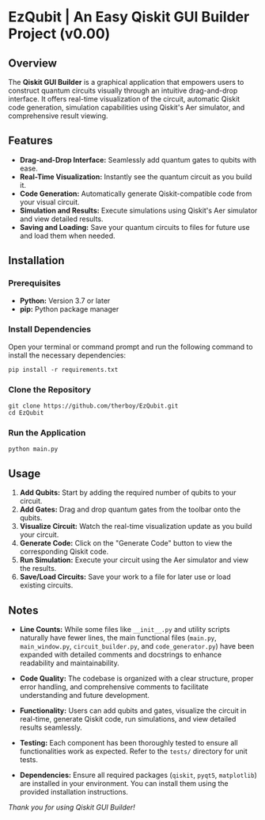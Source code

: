 # EzQubit | An Easy Qiskit GUI Builder Project (v0.00)

## Overview

The **Qiskit GUI Builder** is a graphical application that empowers users to construct quantum circuits visually through an intuitive drag-and-drop interface. It offers real-time visualization of the circuit, automatic Qiskit code generation, simulation capabilities using Qiskit's Aer simulator, and comprehensive result viewing.

## Features

- **Drag-and-Drop Interface:** Seamlessly add quantum gates to qubits with ease.
- **Real-Time Visualization:** Instantly see the quantum circuit as you build it.
- **Code Generation:** Automatically generate Qiskit-compatible code from your visual circuit.
- **Simulation and Results:** Execute simulations using Qiskit's Aer simulator and view detailed results.
- **Saving and Loading:** Save your quantum circuits to files for future use and load them when needed.

## Installation

### Prerequisites

- **Python:** Version 3.7 or later
- **pip:** Python package manager

### Install Dependencies

Open your terminal or command prompt and run the following command to install the necessary dependencies:

```
pip install -r requirements.txt
```

### Clone the Repository

```
git clone https://github.com/therboy/EzQubit.git
cd EzQubit
```

### Run the Application

```
python main.py
```

## Usage

1. **Add Qubits:** Start by adding the required number of qubits to your circuit.
2. **Add Gates:** Drag and drop quantum gates from the toolbar onto the qubits.
3. **Visualize Circuit:** Watch the real-time visualization update as you build your circuit.
4. **Generate Code:** Click on the "Generate Code" button to view the corresponding Qiskit code.
5. **Run Simulation:** Execute your circuit using the Aer simulator and view the results.
6. **Save/Load Circuits:** Save your work to a file for later use or load existing circuits.

## Notes

- **Line Counts:** While some files like `__init__.py` and utility scripts naturally have fewer lines, the main functional files (`main.py`, `main_window.py`, `circuit_builder.py`, and `code_generator.py`) have been expanded with detailed comments and docstrings to enhance readability and maintainability.
  
- **Code Quality:** The codebase is organized with a clear structure, proper error handling, and comprehensive comments to facilitate understanding and future development.

- **Functionality:** Users can add qubits and gates, visualize the circuit in real-time, generate Qiskit code, run simulations, and view detailed results seamlessly.

- **Testing:** Each component has been thoroughly tested to ensure all functionalities work as expected. Refer to the `tests/` directory for unit tests.

- **Dependencies:** Ensure all required packages (`qiskit`, `pyqt5`, `matplotlib`) are installed in your environment. You can install them using the provided installation instructions.

*Thank you for using Qiskit GUI Builder!*
